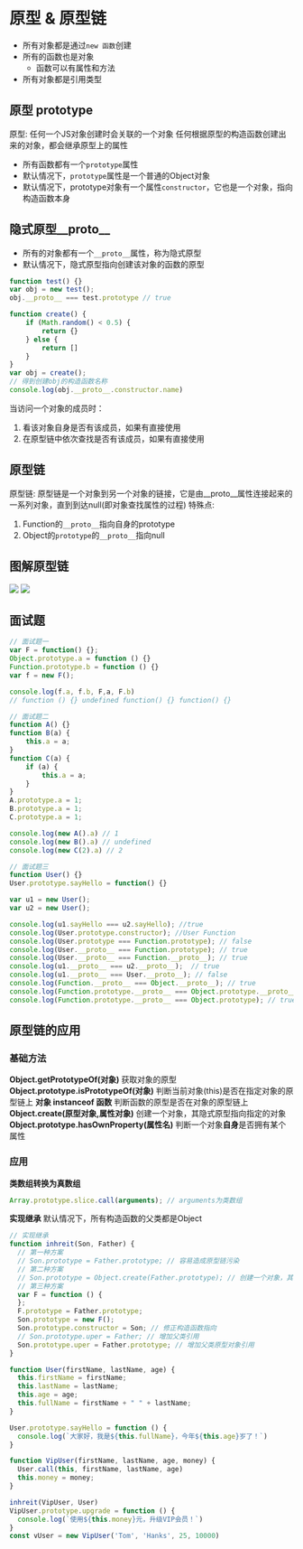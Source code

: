 # 原型 & 原型链
- 所有对象都是通过`new 函数`创建
- 所有的函数也是对象
   - 函数可以有属性和方法
- 所有对象都是引用类型
## 原型 prototype
原型: 任何一个JS对象创建时会关联的一个对象 任何根据原型的构造函数创建出来的对象，都会继承原型上的属性

- 所有函数都有一个`prototype`属性
- 默认情况下，`prototype`属性是一个普通的Object对象
- 默认情况下，prototype对象有一个属性`constructor`，它也是一个对象，指向构造函数本身
## 隐式原型__proto__

- 所有的对象都有一个`__proto__`属性，称为隐式原型
- 默认情况下，隐式原型指向创建该对象的函数的原型
```javascript
function test() {}
var obj = new test();
obj.__proto__ === test.prototype // true
```
```javascript
function create() {
    if (Math.random() < 0.5) {
        return {}
    } else {
        return []
    }
}
var obj = create();
// 得到创建obj的构造函数名称
console.log(obj.__proto__.constructor.name)
```
当访问一个对象的成员时：

1. 看该对象自身是否有该成员，如果有直接使用
2. 在原型链中依次查找是否有该成员，如果有直接使用
## 原型链
原型链: 原型链是一个对象到另一个对象的链接，它是由__proto__属性连接起来的一系列对象，直到到达null(即对象查找属性的过程)
特殊点:

1. Function的`__proto__`指向自身的prototype
2. Object的`prototype`的`__proto__`指向null
## 图解原型链
![](https://image.aklry.com/docs/prototype1.png)
![](https://image.aklry.com/docs/prototype2.jpg)
## 面试题
```javascript
// 面试题一
var F = function() {};
Object.prototype.a = function () {}
Function.prototype.b = function () {}
var f = new F();

console.log(f.a, f.b, F,a, F.b)
// function () {} undefined function() {} function() {}
```
```javascript
// 面试题二
function A() {}
function B(a) {
    this.a = a;
}
function C(a) {
    if (a) {
        this.a = a;
    }
}
A.prototype.a = 1;
B.prototype.a = 1;
C.prototype.a = 1;

console.log(new A().a) // 1
console.log(new B().a) // undefined
console.log(new C(2).a) // 2
```
```javascript
// 面试题三
function User() {}
User.prototype.sayHello = function() {}

var u1 = new User();
var u2 = new User();

console.log(u1.sayHello === u2.sayHello); //true
console.log(User.prototype.constructor); //User Function
console.log(User.prototype === Function.prototype); // false
console.log(User.__proto__ === Function.prototype); // true
console.log(User.__proto__ === Function.__proto__); // true
console.log(u1.__proto__ === u2.__proto__);  // true
console.log(u1.__proto__ === User.__proto__); // false
console.log(Function.__proto__ === Object.__proto__); // true
console.log(Function.prototype.__proto__ === Object.prototype.__proto__); // false
console.log(Function.prototype.__proto__ === Object.prototype); // true
```
## 原型链的应用
### 基础方法
**Object.getPrototypeOf(对象)**
获取对象的原型
**Object.prototype.isPrototypeOf(对象)**
判断当前对象(this)是否在指定对象的原型链上
**对象 instanceof 函数**
判断函数的原型是否在对象的原型链上
**Object.create(原型对象,属性对象)**
创建一个对象，其隐式原型指向指定的对象
**Object.prototype.hasOwnProperty(属性名)**
判断一个对象**自身**是否拥有某个属性
### 应用
**类数组转换为真数组**
```javascript
Array.prototype.slice.call(arguments); // arguments为类数组
```
**实现继承**
默认情况下，所有构造函数的父类都是Object
```javascript
// 实现继承
function inhreit(Son, Father) {
  // 第一种方案
  // Son.prototype = Father.prototype; // 容易造成原型链污染
  // 第二种方案
  // Son.prototype = Object.create(Father.prototype); // 创建一个对象，其隐式原型指向父类的原型对象prototype
  // 第三种方案
  var F = function () {
  };
  F.prototype = Father.prototype;
  Son.prototype = new F();
  Son.prototype.constructor = Son; // 修正构造函数指向
  // Son.prototype.uper = Father; // 增加父类引用
  Son.prototype.uper = Father.prototype; // 增加父类原型对象引用
}

function User(firstName, lastName, age) {
  this.firstName = firstName;
  this.lastName = lastName;
  this.age = age;
  this.fullName = firstName + " " + lastName;
}

User.prototype.sayHello = function () {
  console.log(`大家好，我是${this.fullName}，今年${this.age}岁了！`)
}

function VipUser(firstName, lastName, age, money) {
  User.call(this, firstName, lastName, age)
  this.money = money;
}

inhreit(VipUser, User)
VipUser.prototype.upgrade = function () {
  console.log(`使用${this.money}元，升级VIP会员！`)
}
const vUser = new VipUser('Tom', 'Hanks', 25, 10000)
```
